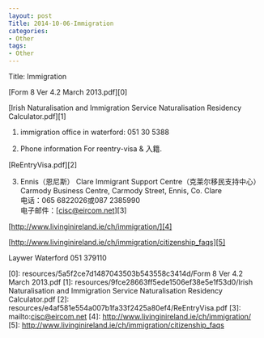 ```yaml
---
layout: post
Title: 2014-10-06-Immigration
categories:
- Other
tags:
- Other
---
```

Title: Immigration

 [Form 8 Ver 4.2 March 2013.pdf][0]

[Irish Naturalisation and Immigration Service Naturalisation Residency Calculator.pdf][1]

1. immigration office in waterford: 051 30 5388

2. Phone information For reentry-visa &amp; 入籍. 

[ReEntryVisa.pdf][2]

 3. Ennis（恩尼斯） Clare Immigrant Support Centre（克莱尔移民支持中心）  
Carmody Business Centre, Carmody Street, Ennis, Co. Clare  
电话：065 6822026或087 2385990  
电子邮件：[cisc@eircom.net][3]

[http://www.livinginireland.ie/ch/immigration/][4]

[http://www.livinginireland.ie/ch/immigration/citizenship_faqs][5]

Laywer Waterford 051 379110



[0]: resources/5a5f2ce7d1487043503b543558c3414d/Form 8 Ver 4.2 March 2013.pdf
[1]: resources/9fce28663ff5ede1506ef38e5e1f53d0/Irish Naturalisation and Immigration Service Naturalisation Residency Calculator.pdf
[2]: resources/e4af581e554a007b1fa33f2425a80ef4/ReEntryVisa.pdf
[3]: mailto:cisc@eircom.net
[4]: http://www.livinginireland.ie/ch/immigration/
[5]: http://www.livinginireland.ie/ch/immigration/citizenship_faqs